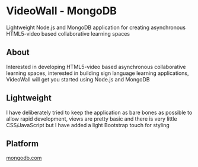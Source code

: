 VideoWall - MongoDB
======================================

Lightweight Node.js and MongoDB application for creating asynchronous HTML5-video based collaborative learning spaces

## About

Interested in developing HTML5-video based asynchronous collaborative learning spaces, interested in building sign language learning applications, VideoWall will get you started using Node.js and MongoDB

## Lightweight

I have deliberately tried to keep the application as bare bones as possible to allow rapid development, views are pretty basic and there is very little CSS/JavaScript but I have added a light Bootstrap touch for styling

## Platform

[mongodb.com](https://www.mongodb.com/)